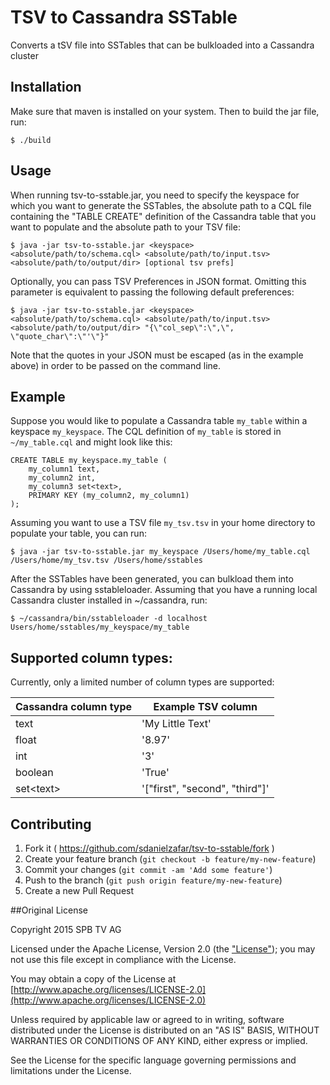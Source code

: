 

# TSV to Cassandra SSTable

Converts a tSV file into SSTables that can be bulkloaded into a Cassandra cluster

## Installation

Make sure that maven is installed on your system. Then to build the jar file, run:

    $ ./build

## Usage

When running tsv-to-sstable.jar, you need to specify the keyspace for which you want to generate the SSTables, the absolute path to a CQL file containing the "TABLE CREATE" definition of the Cassandra table that you want to populate and the absolute path to your TSV file:

    $ java -jar tsv-to-sstable.jar <keyspace> <absolute/path/to/schema.cql> <absolute/path/to/input.tsv> <absolute/path/to/output/dir> [optional tsv prefs]

Optionally, you can pass TSV Preferences in JSON format. Omitting this parameter is equivalent to passing the following default preferences:
    
    $ java -jar tsv-to-sstable.jar <keyspace> <absolute/path/to/schema.cql> <absolute/path/to/input.tsv> <absolute/path/to/output/dir> "{\"col_sep\":\",\", \"quote_char\":\"'\"}"

Note that the quotes in your JSON must be escaped (as in the example above) in order to be passed on the command line.

## Example

Suppose you would like to populate a Cassandra table `my_table` within a keyspace `my_keyspace`.  The CQL definition of `my_table` is stored in `~/my_table.cql` and might look like this:

```cql
CREATE TABLE my_keyspace.my_table (
    my_column1 text,
    my_column2 int,
    my_column3 set<text>,
    PRIMARY KEY (my_column2, my_column1)
);
```

Assuming you want to use a TSV file `my_tsv.tsv` in your home directory to populate your table, you can run:

    $ java -jar tsv-to-sstable.jar my_keyspace /Users/home/my_table.cql /Users/home/my_tsv.tsv /Users/home/sstables


After the SSTables have been generated, you can bulkload them into Cassandra by using sstableloader. Assuming that you have a running local Cassandra cluster installed in ~/cassandra, run:

    $ ~/cassandra/bin/sstableloader -d localhost Users/home/sstables/my_keyspace/my_table

## Supported column types:

Currently, only a limited number of column types are supported:

Cassandra column type  | Example TSV column
---------------------- | --------------------
text   | 'My Little Text'
float  | '8.97'
int    | '3'
boolean | 'True'
set&lt;text&gt; | '["first", "second", "third"]'


## Contributing

1. Fork it ( https://github.com/sdanielzafar/tsv-to-sstable/fork )
2. Create your feature branch (`git checkout -b feature/my-new-feature`)
3. Commit your changes (`git commit -am 'Add some feature'`)
4. Push to the branch (`git push origin feature/my-new-feature`)
5. Create a new Pull Request

##Original License

Copyright 2015 SPB TV AG

Licensed under the Apache License, Version 2.0 (the ["License"](LICENSE)); you may not use this file except in compliance with the License.

You may obtain a copy of the License at [http://www.apache.org/licenses/LICENSE-2.0](http://www.apache.org/licenses/LICENSE-2.0)

Unless required by applicable law or agreed to in writing, software distributed under the License is distributed on an "AS IS" BASIS, WITHOUT WARRANTIES OR CONDITIONS OF ANY KIND, either express or implied.

See the License for the specific language governing permissions and limitations under the License.
